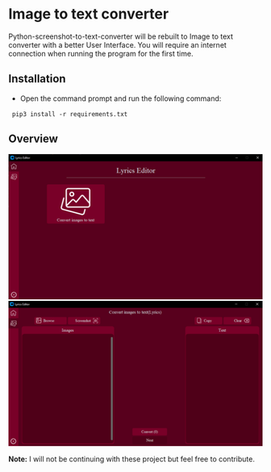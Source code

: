 # Image to text converter
Python-screenshot-to-text-converter will be rebuilt to Image to text converter with a better User Interface. You will require an internet connection when running the program for the first time.

## Installation
- Open the command prompt and run the following command:
 ``` 
  pip3 install -r requirements.txt 
  ```

## Overview
![Image1](Images/image1.PNG)
![Image2](Images/image2.PNG)

**Note:** I will not be continuing with these project but feel free to contribute.


